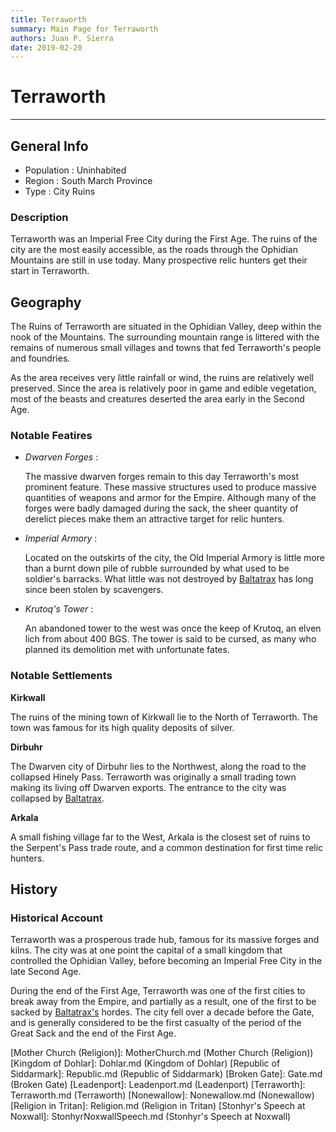 ```yaml
---
title: Terraworth
summary: Main Page for Terraworth
authors: Juan P. Sierra
date: 2019-02-20
---
```


# Terraworth

-----


## General Info

- Population : Uninhabited
- Region : South March Province
- Type : City Ruins
### Description

Terraworth was an Imperial Free City during the First Age. The ruins of the city are the most easily accessible, as the roads through the Ophidian Mountains are still in use today. Many prospective relic hunters get their start in Terraworth.


## Geography

The Ruins of Terraworth are situated in the Ophidian Valley, deep within the nook of the Mountains. The surrounding mountain range is littered with the remains of numerous small villages and towns that fed Terraworth's people and foundries.

As the area receives very little rainfall or wind, the ruins are relatively well preserved. Since the area is relatively poor in game and edible vegetation, most of the beasts and creatures deserted the area early in the Second Age.

### Notable Featires

- *Dwarven Forges* :

    The massive dwarven forges remain to this day Terraworth's most prominent feature. These massive structures used to produce massive quantities of weapons and armor for the Empire. Although many of the forges were badly damaged during the sack, the sheer quantity of derelict pieces make them an attractive target for relic hunters.
    
- *Imperial Armory* :

    Located on the outskirts of the city, the Old Imperial Armory is little more than a burnt down pile of rubble surrounded by what used to be soldier's barracks. What little was not destroyed by [Baltatrax][Baltatrax the Ravager] has long since been stolen by scavengers.
    
- *Krutoq's Tower* :

    An abandoned tower to the west was once the keep of Krutoq, an elven lich from about 400 BGS. The tower is said to be cursed, as many who planned its demolition met with unfortunate fates.
    


### Notable Settlements

**Kirkwall**

The ruins of the mining town of Kirkwall lie to the North of Terraworth. The town was famous for its high quality deposits of silver.

**Dirbuhr**

The Dwarven city of Dirbuhr lies to the Northwest, along the road to the collapsed Hinely Pass. Terraworth was originally a small trading town making its living off Dwarven exports. The entrance to the city was collapsed by [Baltatrax][Baltatrax the Ravager].

**Arkala**

A small fishing village far to the West, Arkala is the closest set of ruins to the Serpent's Pass trade route, and a common destination for first time relic hunters.




## History

### Historical Account

Terraworth was a prosperous trade hub, famous for its massive forges and kilns. The city was at one point the capital of a small kingdom that controlled the Ophidian Valley, before becoming an Imperial Free City in the late Second Age.

During the end of the First Age, Terraworth was one of the first cities to break away from the Empire, and partially as a result, one of the first to be sacked by [Baltatrax's][Baltatrax the Ravager] hordes. The city fell over a decade before the Gate, and is generally considered to be the first casualty of the period of the Great Sack and the end of the First Age.



[Alchemist's Journal]: AlchemistJournal.md (Alchemist's Journal)
[Tritanian Calendar]: Calendar.md (Tritanian Calendar)
[Gnolls]: Gnolls.md (Gnolls)
[Book of Prophesy]: Prophesy.md (Book of Prophesy)
[Timeline]: Timeline.md (Timeline)
[Azoth the Wise]: Azoth.md (Azoth the Wise)
[Baltatrax the Ravager]: Baltatrax.md (Baltatrax the Ravager)
[Faelix]: Faelix.md (Faelix)
[Greghor Stonhyr]: GreghorStonhyr.md (Greghor Stonhyr)
[Lyhl Habborhlyn]: Lyhl_Habborlyn.md (Lyhl Habborhlyn)
[Blackpoint]: Blackpoint.md (Blackpoint)
[Cantfall]: Cantfall.md (Cantfall)
[Noxwall]: Noxwall.md (Noxwall)
[Siddar City]: SiddarCity.md (Siddar City)
[Act 0 - The Alchemist's Tomb]: CampaignLog_0.md (Act 0 - The Alchemist's Tomb)
[Act 1 - The Ravenous Horde]: CampaignLog_1.md (Act 1 - The Ravenous Horde)
[Cult of Five]: CultOfFive.md (Cult of Five)
[Gahrdynyr Trade House]: GahrdynyrTradeHouse.md (Gahrdynyr Trade House)
[Republic Expeditionary Forces]: REF.md (Republic Expeditionary Forces)
[Mother Church (Religion)]: MotherChurch.md (Mother Church (Religion))
[Kingdom of Dohlar]: Dohlar.md (Kingdom of Dohlar)
[Republic of Siddarmark]: Republic.md (Republic of Siddarmark)
[Broken Gate]: Gate.md (Broken Gate)
[Leadenport]: Leadenport.md (Leadenport)
[Terraworth]: Terraworth.md (Terraworth)
[Nonewallow]: Nonewallow.md (Nonewallow)
[Religion in Tritan]: Religion.md (Religion in Tritan)
[Stonhyr's Speech at Noxwall]: StonhyrNoxwallSpeech.md (Stonhyr's Speech at Noxwall)